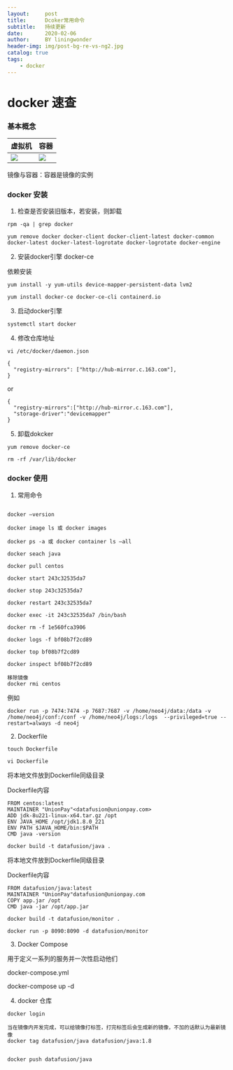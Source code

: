 ```yaml
---
layout:     post
title:      Dcoker常用命令
subtitle:   持续更新
date:       2020-02-06
author:     BY liningwonder
header-img: img/post-bg-re-vs-ng2.jpg
catalog: true
tags:
    - docker
---
```


# docker 速查


### 基本概念

|  虚拟机   | 容器 |
|  :---  | :--
| ![](https://github.com/liningwonder/liningwonder.github.io/raw/master/img/VM%402x.png)  | ![](https://github.com/liningwonder/liningwonder.github.io/raw/master/img/Container%402x.png)

镜像与容器：容器是镜像的实例



### docker 安装

1. 检查是否安装旧版本，若安装，则卸载

```shell
rpm -qa | grep docker
```


```shell
yum remove docker docker-client docker-client-latest docker-common docker-latest docker-latest-logrotate docker-logrotate docker-engine
```

2. 安装docker引擎 docker-ce

依赖安装
```shell
yum install -y yum-utils device-mapper-persistent-data lvm2
```


```shell
yum install docker-ce docker-ce-cli containerd.io
```

3. 启动docker引擎

```shell
systemctl start docker
```

4. 修改仓库地址

```shell
vi /etc/docker/daemon.json
```

```shell
{
  "registry-mirrors": ["http://hub-mirror.c.163.com"],
}
```
or

```shell
{
  "registry-mirrors":["http://hub-mirror.c.163.com"],
  "storage-driver":"devicemapper"
}
```

5. 卸载dokcker

```shell
yum remove docker-ce

rm -rf /var/lib/docker
```


### docker 使用

1. 常用命令

```shell

docker –version

docker image ls 或 docker images

docker ps -a 或 docker container ls –all

docker seach java

docker pull centos

docker start 243c32535da7

docker stop 243c32535da7

docker restart 243c32535da7

docker exec -it 243c32535da7 /bin/bash

docker rm -f 1e560fca3906

docker logs -f bf08b7f2cd89

docker top bf08b7f2cd89

docker inspect bf08b7f2cd89

移除镜像
docker rmi centos

```

例如

```shell
docker run -p 7474:7474 -p 7687:7687 -v /home/neo4j/data:/data -v /home/neo4j/conf:/conf -v /home/neo4j/logs:/logs  --privileged=true --restart=always -d neo4j
```

2. Dockerfile

```shell
touch Dockerfile

vi Dockerfile
```

将本地文件放到Dockerfile同级目录

Dockerfile内容

```shell
FROM centos:latest
MAINTAINER "UnionPay"<datafusion@unionpay.com>
ADD jdk-8u221-linux-x64.tar.gz /opt
ENV JAVA_HOME /opt/jdk1.8.0_221
ENV PATH $JAVA_HOME/bin:$PATH
CMD java -version
```

```shell
docker build -t datafusion/java .
```


将本地文件放到Dockerfile同级目录

Dockerfile内容
```shell
FROM datafusion/java:latest
MAINTAINER "UnionPay"datafusion@unionpay.com
COPY app.jar /opt
CMD java -jar /opt/app.jar
```

```shell
docker build -t datafusion/monitor .

docker run -p 8090:8090 -d datafusion/monitor

```

3. Docker Compose

用于定义一系列的服务并一次性启动他们

docker-compose.yml

docker-compose up -d


4. docker 仓库

```shell
docker login

当在镜像内开发完成，可以给镜像打标签，打完标签后会生成新的镜像，不加的话默认为最新镜像
docker tag datafusion/java datafusion/java:1.8


docker push datafusion/java

```
